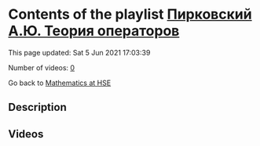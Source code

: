 # Contents of the playlist [Пирковский А.Ю. Теория операторов](https://www.youtube.com/playlist?list=PLq3E5oubNNoAsDWD7ZxG76Dc8O_7CZmgC)

This page updated: Sat 5 Jun 2021 17:03:39

Number of videos: [0](#videos)

Go back to [Mathematics at HSE](../README.md)

## Description



## Videos

